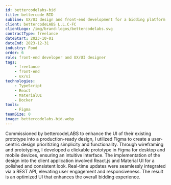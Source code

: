 ```yaml
---
id: bettercodelabs-bid
title: bettercode BID
subline: UX/UI design and front-end development for a bidding platform
client: bettercodeLABS L.L.C-FC
clientLogo: /img/brand-logos/bettercodelabs.svg
contractType: freelance
dateStart: 2023-10-01
dateEnd: 2023-12-31
industry: Food
order: 6
role: front-end developer and UX/UI designer
tags:
    - freelance
    - front-end
    - ux/ui
technologies:
    - TypeScript
    - React
    - MaterialUI
    - Docker
tools:
    - Figma
teamSize: 0
image: bettercodelabs-bid.webp
---
```


Commissioned by bettercodeLABS to enhance the UI of their existing prototype into a production-ready design, I utilized Figma to create a user-centric design prioritizing simplicity and functionality. Through wireframing and prototyping, I developed a clickable prototype in Figma for desktop and mobile devices, ensuring an intuitive interface. The implementation of the design into the client application involved React.js and Material UI for a polished and consistent look. Real-time updates were seamlessly integrated via a REST API, elevating user engagement and responsiveness. The result is an optimized UI that enhances the overall bidding experience.
